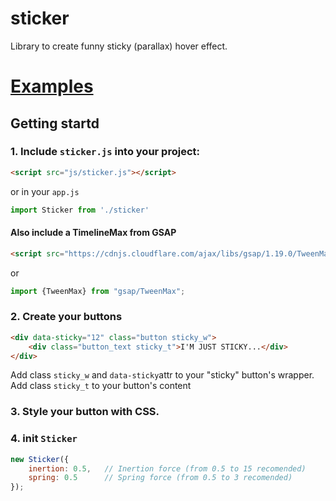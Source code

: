 # sticker
Library to create funny sticky (parallax) hover effect.

# [Examples](https://codepen.io/alexkorzin/pen/XOLxvL)

## Getting startd
### 1. Include `sticker.js` into your project:
```html
<script src="js/sticker.js"></script>
```
or in your `app.js`

```javascript
import Sticker from './sticker'
```
#### Also include a TimelineMax from GSAP
```html
<script src="https://cdnjs.cloudflare.com/ajax/libs/gsap/1.19.0/TweenMax.min.js"></script>
```
or 
```javascript
import {TweenMax} from "gsap/TweenMax";
```
### 2. Create your buttons
```html
<div data-sticky="12" class="button sticky_w">
    <div class="button_text sticky_t">I'M JUST STICKY...</div>
</div>
```
Add class `sticky_w` and `data-sticky`attr to your "sticky" button's wrapper. Add class `sticky_t` to your button's content
### 3. Style your button with CSS.
### 4. init `Sticker`
```javascript
new Sticker({
    inertion: 0.5,   // Inertion force (from 0.5 to 15 recomended)
    spring: 0.5      // Spring force (from 0.5 to 3 recomended)
});
```
